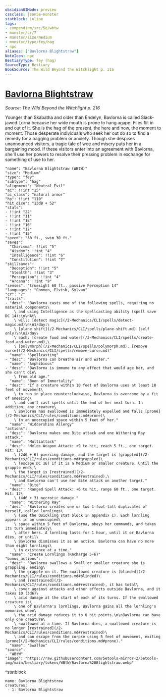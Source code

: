 ```yaml
---
obsidianUIMode: preview
cssclass: json5e-monster
statblock: inline
tags:
- compendium/src/5e/wbtw
- monster/cr/7
- monster/size/medium
- monster/type/fey/hag
- npc
aliases: ["Bavlorna Blightstraw"]
NoteIcon: npc
BestiaryType: fey (hag)
SourceType: Bestiary
BookSource: The Wild Beyond the Witchlight p. 216
---
```

# [Bavlorna Blightstraw](2-Mechanics/CLI/bestiary/npc/bavlorna-blightstraw-wbtw.md)
*Source: The Wild Beyond the Witchlight p. 216*  

Younger than Skabatha and older than Endelyn, Bavlorna is called Slack-jawed Lorna because her wide mouth is prone to hang agape. Flies flit in and out of it. She is the hag of the present, the here and now, the moment to moment. Those desperate individuals who seek her out do so to find a remedy for a nagging problem or anxiety. Though she despises unannounced visitors, a tragic tale of woe and misery puts her in a bargaining mood. If these visitors enter into an agreement with Bavlorna, she'll use her powers to resolve their pressing problem in exchange for something of use to her.

```statblock
"name": "Bavlorna Blightstraw (WBtW)"
"size": "Medium"
"type": "fey"
"subtype": "hag"
"alignment": "Neutral Evil"
"ac": !!int "15"
"ac_class": "natural armor"
"hp": !!int "110"
"hit_dice": "13d8 + 52"
"stats":
- !!int "22"
- !!int "11"
- !!int "18"
- !!int "16"
- !!int "12"
- !!int "15"
"speed": "30 ft., swim 30 ft."
"saves":
  "Charisma": !!int "5"
  "Wisdom": !!int "4"
  "Intelligence": !!int "6"
  "Constitution": !!int "7"
"skillsaves":
  "Deception": !!int "5"
  "Stealth": !!int "3"
  "Perception": !!int "4"
  "Arcana": !!int "9"
"senses": "truesight 60 ft., passive Perception 14"
"languages": "Common, Elvish, Sylvan"
"cr": "7"
"traits":
- "desc": "Bavlorna casts one of the following spells, requiring no material components\
    \ and using Intelligence as the spellcasting ability (spell save DC 14):\n\nAt\
    \ will: [detect magic](/2-Mechanics/CLI/spells/detect-magic.md)\n\n1/day:\
    \ [plane shift](/2-Mechanics/CLI/spells/plane-shift.md) (self only)\n\n2/day\
    \ each: [create food and water](/2-Mechanics/CLI/spells/create-food-and-water.md),\
    \ [polymorph](/2-Mechanics/CLI/spells/polymorph.md), [remove curse](/2-Mechanics/CLI/spells/remove-curse.md)"
  "name": "Spellcasting"
- "desc": "Bavlorna can breathe air and water."
  "name": "Amphibious"
- "desc": "Bavlorna is immune to any effect that would age her, and she can't die\
    \ from old age."
  "name": "Boon of Immortality"
- "desc": "If a creature within 10 feet of Bavlorna uses at least 10 feet of movement\
    \ to run in place counterclockwise, Bavlorna is overcome by a fit of sneezing\
    \ and can't cast spells until the end of her next turn. In addition, any creature\
    \ Bavlorna has swallowed is immediately expelled and falls [prone](/2-Mechanics/CLI/rules/conditions.md#prone)\
    \ in an unoccupied space within 5 feet of her."
  "name": "Widdershins Allergy"
"actions":
- "desc": "Bavlorna makes one Bite attack and one Withering Ray attack."
  "name": "Multiattack"
- "desc": "Melee Weapon Attack: +9 to hit, reach 5 ft., one target. Hit: 13\
    \ (2d6 + 6) piercing damage, and the target is [grappled](/2-Mechanics/CLI/rules/conditions.md#grappled)\
    \ (escape DC 16) if it is a Medium or smaller creature. Until the grapple ends,\
    \ the target is [restrained](/2-Mechanics/CLI/rules/conditions.md#restrained),\
    \ and Bavlorna can't use her Bite attack on another target."
  "name": "Bite"
- "desc": "Ranged Spell Attack: +6 to hit, range 60 ft., one target. Hit: 17\
    \ (4d6 + 3) necrotic damage."
  "name": "Withering Ray"
- "desc": "Bavlorna creates one or two 1-foot-tall duplicates of herself, called lornlings\
    \ (use the Quickling stat block in appendix C). Each lornling appears in an unoccupied\
    \ space within 5 feet of Bavlorna, obeys her commands, and takes its turn immediately\
    \ after hers. A lornling lasts for 1 hour, until it or Bavlorna dies, or until\
    \ Bavlorna dismisses it as an action. Bavlorna can have no more than eight lornlings\
    \ in existence at a time."
  "name": "Create Lornlings (Recharge 5-6)"
"bonus_actions":
- "desc": "Bavlorna swallows a Small or smaller creature she is grappling, ending\
    \ the grapple on it. The swallowed creature is [blinded](/2-Mechanics/CLI/rules/conditions.md#blinded)\
    \ and [restrained](/2-Mechanics/CLI/rules/conditions.md#restrained), it has total\
    \ cover against attacks and other effects outside Bavlorna, and it takes 10 (3d6)\
    \ acid damage at the start of each of its turns. If the swallowed creature is\
    \ one of Bavlorna's lornlings, Bavlorna gains all the lornling's memories when\
    \ the acid damage reduces it to 0 hit points.\n\nBavlorna can have only one creature\
    \ swallowed at a time. If Bavlorna dies, a swallowed creature is no longer [restrained](/2-Mechanics/CLI/rules/conditions.md#restrained)\
    \ and can escape from the corpse using 5 feet of movement, exiting [prone](/2-Mechanics/CLI/rules/conditions.md#prone)."
  "name": "Swallow"
"source":
- "WBtW"
"image": "https://raw.githubusercontent.com/5etools-mirror-2/5etools-img/main/bestiary/tokens/WBtW/Bavlorna%20Blightstraw.webp"
```
^statblock

```encounter-table
name: Bavlorna Blightstraw
creatures:
 - 1: Bavlorna Blightstraw
```